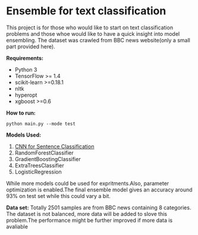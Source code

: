 # Ensemble for text classification  
 
This project is for those who would like to start on text classification problems and those whoe would like to have a quick insight into model ensembling. The dataset was crawled from BBC news website(only a small part provided here).  

**Requirements:**  

* Python 3  
* TensorFlow >= 1.4  
* scikit-learn >=0.18.1 
* nltk  
* hyperopt  
* xgboost >=0.6

**How to run:**  
  ```
  python main.py --mode test
  ```

**Models Used:**  

1. [CNN for Sentence Classification](https://arxiv.org/abs/1408.5882)  
2. RandomForestClassifier  
3. GradientBoostingClassifier  
4. ExtraTreesClassifier  
5. LogisticRegression  

While more models could be used for expritments.Also, parameter optimization is enabled.The final ensemble model gives an accuracy around 93% on test set while this could vary a bit.

**Data set:**
Totally 2501 samples are from BBC news containing 8 categories. The dataset is not balanced, more data will be added to slove this problem.The performance might be further improved if more data is avaliable
